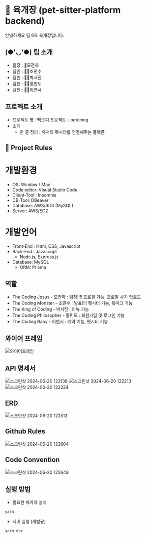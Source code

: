 # 🍜 육개장 (pet-sitter-platform backend)

안녕하세요 팀 6조 육개장입니다.

## (●'◡'●) 팀 소개
- 팀장 : 🫅모전하
- 팀원 : 👨‍🎓조민수
- 팀원 : 👩‍🎓박서진
- 팀원 : 👨‍🎓황민도
- 팀원 : 👩‍🎓이연서

## 프로젝트 소개
 - 프로젝트 명 : 백오피 프로젝트 - petching
 - 소개
    - 한 줄 정리 : 유저와 펫시터를 연결해주는 플랫폼

## 🚦 Project Rules

 # 개발환경
 - OS: Window / Mac
 - Code editor: Visual Studio Code
 - Client-Tool : Insomnia
 - DB-Tool: DBeaver
 - Database: AWS/RDS (MySQL)
 - Server: AWS/EC2

 # 개발언어
 - Front-End : Html, CSS, Javascript
 - Back-End : Javascript
    - Node.js, Express.js
 - Database: MySQL
    - ORM: Prisma
 
## 역할
- The Coding Jesus        - 모전하 : 팀장!!!! 프로필 기능, 프로필 사지 업로드
- The Coding Monster          - 조민수 : 발표!!!! 펫시터 기능, 북마크 기능
- The King of Coding      - 박서진 : 리뷰 기능
- The Coding Philosopher  - 황민도 : 회원가입 및 로그인 기능
- The Coding Baby         - 이연서 : 예약 기능, 펫시터 기능


## 와이어 프레임 
![와이어프레임](https://github.com/ysys29/petching/assets/167045109/7c0acbc7-45a8-45c9-9044-3cad824bd9c4)


## API 명세서
![스크린샷 2024-06-20 122138](https://github.com/ysys29/petching/assets/167045109/9785874b-9a97-41c2-9c5c-c3bf8e399432)
![스크린샷 2024-06-20 122213](https://github.com/ysys29/petching/assets/167045109/e7f22075-de97-4ec1-9f24-dfa4f813c2fd)
![스크린샷 2024-06-20 122224](https://github.com/ysys29/petching/assets/167045109/f9bd9d35-c505-4dc0-a19e-69185180381c)




## ERD
![스크린샷 2024-06-20 122512](https://github.com/ysys29/petching/assets/167045109/d967a0ca-3e95-4924-ae1b-47c31f248714)

## Github Rules
![스크린샷 2024-06-20 122604](https://github.com/ysys29/petching/assets/167045109/587c93d5-a7bc-463b-b8e2-dee7d0a14972)


## Code Convention
![스크린샷 2024-06-20 122649](https://github.com/ysys29/petching/assets/167045109/1e1bcf89-5f8f-4c3f-a0f5-15fa72fe7e76)


## 실행 방법

- 필요한 패키지 설치

```sh
yarn
```

- 서버 실행 (개발용)

```sh
yarn dev
```
